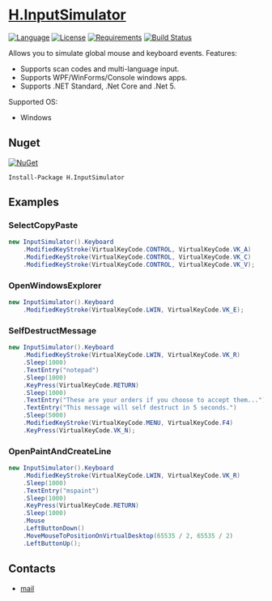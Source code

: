 # [H.InputSimulator](https://github.com/HavenDV/H.InputSimulator/) 

[![Language](https://img.shields.io/badge/language-C%23-blue.svg?style=flat-square)](https://github.com/HavenDV/H.InputSimulator/search?l=C%23&o=desc&s=&type=Code) 
[![License](https://img.shields.io/github/license/HavenDV/H.InputSimulator.svg?label=License&maxAge=86400)](LICENSE.md) 
[![Requirements](https://img.shields.io/badge/Requirements-.NET%20Standard%202.0-blue.svg)](https://github.com/dotnet/standard/blob/master/docs/versions/netstandard2.0.md)
[![Build Status](https://github.com/HavenDV/H.InputSimulator/workflows/.NET/badge.svg?branch=master)](https://github.com/HavenDV/H.InputSimulator/actions?query=workflow%3A%22.NET%22)

Allows you to simulate global mouse and keyboard events.
Features:
- Supports scan codes and multi-language input.
- Supports WPF/WinForms/Console windows apps.
- Supports .NET Standard, .Net Core and .Net 5.

Supported OS:
- Windows

## Nuget

[![NuGet](https://img.shields.io/nuget/dt/H.InputSimulator.svg?style=flat-square&label=H.InputSimulator)](https://www.nuget.org/packages/H.InputSimulator/)

```
Install-Package H.InputSimulator
```

## Examples

### SelectCopyPaste
```cs
new InputSimulator().Keyboard
    .ModifiedKeyStroke(VirtualKeyCode.CONTROL, VirtualKeyCode.VK_A)
    .ModifiedKeyStroke(VirtualKeyCode.CONTROL, VirtualKeyCode.VK_C)
    .ModifiedKeyStroke(VirtualKeyCode.CONTROL, VirtualKeyCode.VK_V);
```

### OpenWindowsExplorer
```cs
new InputSimulator().Keyboard
    .ModifiedKeyStroke(VirtualKeyCode.LWIN, VirtualKeyCode.VK_E);
```

### SelfDestructMessage
```cs
new InputSimulator().Keyboard
    .ModifiedKeyStroke(VirtualKeyCode.LWIN, VirtualKeyCode.VK_R)
    .Sleep(1000)
    .TextEntry("notepad")
    .Sleep(1000)
    .KeyPress(VirtualKeyCode.RETURN)
    .Sleep(1000)
    .TextEntry("These are your orders if you choose to accept them...")
    .TextEntry("This message will self destruct in 5 seconds.")
    .Sleep(5000)
    .ModifiedKeyStroke(VirtualKeyCode.MENU, VirtualKeyCode.F4)
    .KeyPress(VirtualKeyCode.VK_N);
```

### OpenPaintAndCreateLine
```cs
new InputSimulator().Keyboard
    .ModifiedKeyStroke(VirtualKeyCode.LWIN, VirtualKeyCode.VK_R)
    .Sleep(1000)
    .TextEntry("mspaint")
    .Sleep(1000)
    .KeyPress(VirtualKeyCode.RETURN)
    .Sleep(1000)
    .Mouse
    .LeftButtonDown()
    .MoveMouseToPositionOnVirtualDesktop(65535 / 2, 65535 / 2)
    .LeftButtonUp();
```


## Contacts
* [mail](mailto:havendv@gmail.com)
